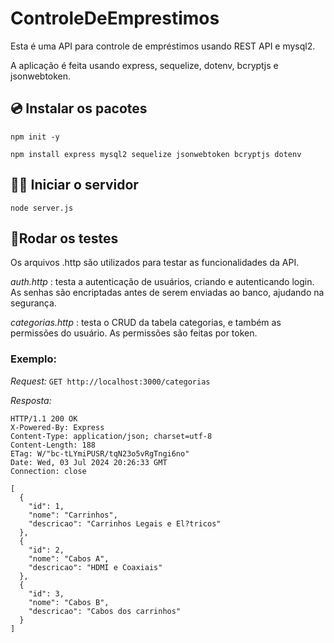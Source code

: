 # ControleDeEmprestimos
 
 Esta é uma API para controle de empréstimos usando REST API e mysql2.

 A aplicação é feita usando express, sequelize, dotenv, bcryptjs e jsonwebtoken.

## 💿 Instalar os pacotes

``` 
npm init -y

npm install express mysql2 sequelize jsonwebtoken bcryptjs dotenv
```

## 🏃‍♂️ Iniciar o servidor

```
node server.js
```

## 🎯Rodar os testes
Os arquivos .http são utilizados para testar as funcionalidades da API.

*auth.http* : testa a autenticação de usuários, criando e autenticando login. As senhas são encriptadas antes de serem enviadas ao banco, ajudando na segurança.

*categorias.http* : testa o CRUD da tabela categorias, e também as permissões do usuário. As permissões são feitas por token.

### Exemplo:

*Request:*
`GET http://localhost:3000/categorias`

*Resposta:*
```
HTTP/1.1 200 OK
X-Powered-By: Express
Content-Type: application/json; charset=utf-8
Content-Length: 188
ETag: W/"bc-tLYmiPUSR/tqN23o5vRgTngi6no"
Date: Wed, 03 Jul 2024 20:26:33 GMT
Connection: close

[
  {
    "id": 1,
    "nome": "Carrinhos",
    "descricao": "Carrinhos Legais e El?tricos"
  },
  {
    "id": 2,
    "nome": "Cabos A",
    "descricao": "HDMI e Coaxiais"
  },
  {
    "id": 3,
    "nome": "Cabos B",
    "descricao": "Cabos dos carrinhos"
  }
]
```